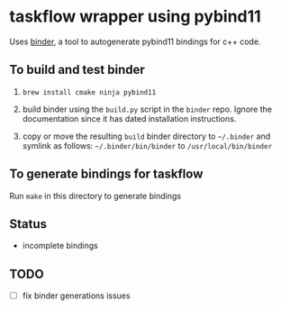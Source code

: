 # taskflow wrapper using pybind11

Uses [binder](https://github.com/RosettaCommons/binder), a tool to
autogenerate pybind11 bindings for c++ code.

## To build and test binder

1. `brew install cmake ninja pybind11`

2. build binder using the `build.py` script in the `binder` repo. Ignore the documentation
   since it has dated installation instructions.

3. copy or move the resulting `build` binder directory to `~/.binder` and
   symlink as follows: `~/.binder/bin/binder` to `/usr/local/bin/binder`

## To generate bindings for taskflow

Run `make` in this directory to generate bindings

## Status

- incomplete bindings

## TODO

- [ ] fix binder generations issues 


